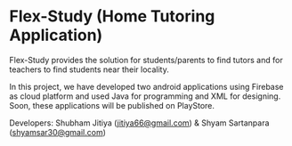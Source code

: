 # Flex-Study (Home Tutoring Application)

Flex-Study provides the solution for students/parents to find tutors and for teachers to find students near their locality.

In this project, we have developed two android applications using Firebase as cloud platform and used Java for programming and XML for designing.
Soon, these applications will be published on PlayStore.

Developers:
    Shubham Jitiya (jitiya66@gmail.com) & 
    Shyam Sartanpara (shyamsar30@gmail.com)
